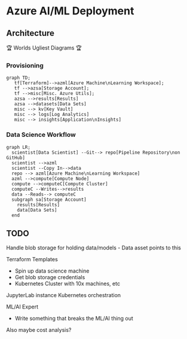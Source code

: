 # Azure AI/ML Deployment

## Architecture

🏆 Worlds Ugliest Diagrams 🏆

### Provisioning
```mermaid
graph TD;
   tf[Terraform]-->azml[Azure Machine\nLearning Workspace];
   tf -->azsa[Storage Account];
   tf -->misc[Misc. Azure Utils];
   azsa -->results[Results]
   azsa -->datasets[Data Sets]
   misc --> kv[Key Vault]
   misc --> logs[Log Analytics]
   misc --> insights[Application\nInsights]

```

### Data Science Workflow

```mermaid
graph LR;
  scientist[Data Scientist] --Git--> repo[Pipeline Repository\non GitHub]
  scientist -->azml
  scientist --Copy In-->data
  repo --> azml[Azure Machine\nLearning Workspace]
  azml -->compute[Compute Node]
  compute -->computeC[Compute Cluster]
  computeC --Writes-->results
  data --Reads--> computeC
  subgraph sa[Storage Account]
    results[Results]
    data[Data Sets]
  end
```

## TODO

Handle blob storage for holding data/models - Data asset points to this

Terraform Templates
- Spin up data science machine
- Get blob storage credentials
- Kubernetes Cluster with 10x machines, etc

JupyterLab instance Kubernetes orchestration

ML/AI Expert
- Write something that breaks the ML/AI thing out

Also maybe cost analysis?

